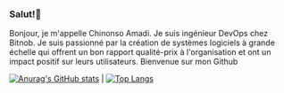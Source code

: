 ### Salut!👋

 Bonjour, je m'appelle Chinonso Amadi. Je suis ingénieur DevOps chez Bitnob. Je suis passionné par la création de systèmes logiciels à grande échelle qui offrent un bon rapport qualité-prix à l'organisation et ont un impact positif sur leurs utilisateurs. Bienvenue sur mon Github


[![Anurag's GitHub stats](https://github-readme-stats.vercel.app/api?username=NonsoAmadi10&show_icons=true&theme=radical)](https://github.com/anuraghazra/github-readme-stats) | [![Top Langs](https://github-readme-stats.vercel.app/api/top-langs/?username=NonsoAmadi10&hide=css,html)](https://github.com/anuraghazra/github-readme-stats)


